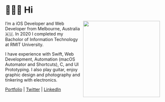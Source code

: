 # 👨🏻‍💻 Hi   

<img align="right" src="https://patrickmfsd.github.io/images/profile.png" width="250">

I’m a iOS Developer and Web Developer from Melbourne, Australia 🇦🇺. In 2020 I completed my Bacholor of Information Technology at RMIT University.

I have experience with Swift, Web Development, Automation (macOS Automator and Shortcuts), C, and UI Prototyping. I also play guitar, enjoy graphic design and photography and tinkering with electronics. 


[Portfolio](https://patrickmfsd.com) | [Twitter](https://twitter.com/patrickmfsd/) | [LinkedIn](https://twitter.com/patrickmfsd/)

